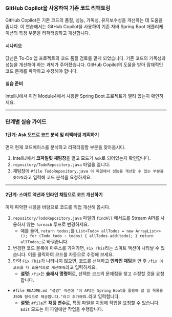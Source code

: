 ### GitHub Copilot을 사용하여 기존 코드 리팩토링

GitHub Copilot은 기존 코드의 품질, 성능, 가독성, 유지보수성을 개선하는 데 도움을 줍니다. 이 연습에서는 GitHub Copilot을 사용하여 기존 자바 Spring Boot 애플리케이션의 특정 부분을 리팩터링하고 개선합니다.

#### 시나리오

당신은 To-Do 앱 프로젝트의 코드 품질 검토를 맡게 되었습니다. 기존 코드의 가독성과 성능을 개선해야 하는 과제가 주어졌습니다. GitHub Copilot의 도움을 받아 잠재적인 코드 문제를 파악하고 수정해야 합니다.

#### 실습 준비

IntelliJ에서 이전 Module4에서 사용한 Spring Boot 프로젝트가 열려 있는지 확인하세요.

---

### 단계별 실습 가이드

#### 1단계: Ask 모드로 코드 분석 및 리팩터링 계획하기

먼저 현재 코드베이스를 분석하고 리팩터링할 부분을 찾아봅시다.

1.  IntelliJ에서 **코파일럿 채팅창**을 열고 모드가 `Ask`로 되어있는지 확인합니다.
2.  `repository/TodoRepository.java` 파일을 엽니다.
3.  채팅창에 `#file TodoRepository.java 이 파일에서 성능을 개선할 수 있는 부분을 찾아줘`라고 입력해 코드 분석을 요청하세요.

---

#### 2단계: 스마트 액션과 인라인 채팅으로 코드 개선하기

이제 파악한 내용을 바탕으로 코드를 직접 개선해 봅시다.

1.  `repository/TodoRepository.java` 파일의 `findAll` 메서드를 Stream API를 사용하지 않는 `foreach` 루프로 변경하세요.
    * 예를 들어, `return todos;`를 `List<Todo> allTodos = new ArrayList<>(); for (Todo todo : todos) { allTodos.add(todo); } return allTodos;`로 바꿔줍니다.
2.  변경한 코드 블록에 마우스를 가져가면, `Fix This`라는 스마트 액션이 나타날 수 있습니다. 이를 클릭하여 코드를 자동으로 수정해 보세요.
3.  만약 `Fix This`가 나타나지 않으면, 코드를 선택하고 **인라인 채팅**을 연 후 `/fix 이 코드를 더 효율적으로 개선해줘`라고 입력하세요.
    * **설명**: `/fix`는 **슬래시 명령어**로, 선택한 코드의 문제점을 찾고 수정할 것을 요청합니다.

* `#file README.md "설명" 섹션에 "이 API는 Spring Boot를 활용해 할 일 목록을 JSON 형식으로 제공합니다."라고 추가해줘.`라고 입력합니다.
    * **설명**: `#file`은 **채팅 변수**로, 특정 파일을 지정해 작업을 요청할 수 있습니다. `Edit` 모드는 이 파일에만 작업을 수행합니다.
